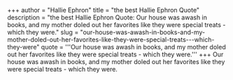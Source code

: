 +++
author = "Hallie Ephron"
title = "the best Hallie Ephron Quote"
description = "the best Hallie Ephron Quote: Our house was awash in books, and my mother doled out her favorites like they were special treats - which they were."
slug = "our-house-was-awash-in-books-and-my-mother-doled-out-her-favorites-like-they-were-special-treats---which-they-were"
quote = '''Our house was awash in books, and my mother doled out her favorites like they were special treats - which they were.'''
+++
Our house was awash in books, and my mother doled out her favorites like they were special treats - which they were.
